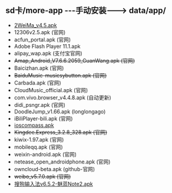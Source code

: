 ## sd卡/more-app ---手动安装---> data/app/

* [2WeiMa_v4.5.apk](http://android.25pp.com/detail_248799.html)
* 12306v2.5.apk (官网)
* acfun_portal.apk (官网)
* Adobe Flash Player 11.1.apk
* alipay_wap.apk (支付宝官网)
* ~~Amap_Android_V7.6.6.2059_GuanWang.apk (官网)~~
* Baicizhan.apk (官网)
* ~~BaiduMusic-musicsybutton.apk (官网)~~
* Carbada.apk (官网)
* CloudMusic_official.apk (官网)
* com.vivo.browser_v4.4.8.apk (自动更新)
* didi_psngr.apk (官网)
* DoodleJump_v1.66.apk (longlongago)
* iBiliPlayer-bili.apk (官网)
* [ioscompass.apk](http://soft.shouji.com.cn/down/31064.html)
* ~~Kingdee.Express_3.2.8_328.apk (官网)~~
* kiwix-1.97.apk (官网)
* mobileqq.apk (官网)
* weixin-android.apk (官网)
* netease_open_androidphone.apk (官网)
* owncloud-beta.apk (github-官网)
* ~~weibo_v5.7.0.apk (官网)~~
* [搜狗输入法v6.5.2-魅蓝Note2.apk](http://bbs.zhiyoo.com/thread-9664671-1-1.html)
